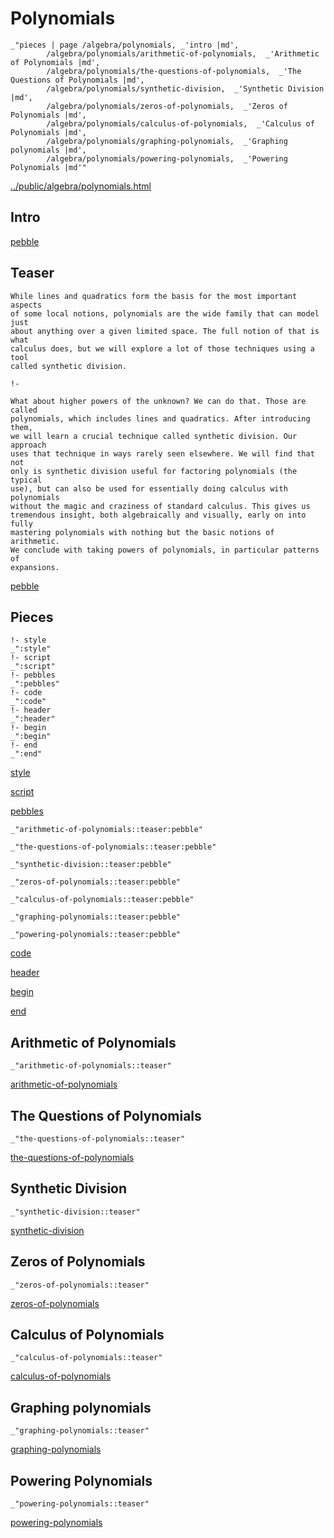 # Polynomials

    _"pieces | page /algebra/polynomials, _'intro |md',
            /algebra/polynomials/arithmetic-of-polynomials,  _'Arithmetic of Polynomials |md',
            /algebra/polynomials/the-questions-of-polynomials,  _'The Questions of Polynomials |md',
            /algebra/polynomials/synthetic-division,  _'Synthetic Division |md',
            /algebra/polynomials/zeros-of-polynomials,  _'Zeros of Polynomials |md',
            /algebra/polynomials/calculus-of-polynomials,  _'Calculus of Polynomials |md',
            /algebra/polynomials/graphing-polynomials,  _'Graphing polynomials |md',
            /algebra/polynomials/powering-polynomials,  _'Powering Polynomials |md'"

[../public/algebra/polynomials.html](# "save:")


## Intro

[pebble]()

## Teaser

    While lines and quadratics form the basis for the most important aspects
    of some local notions, polynomials are the wide family that can model just
    about anything over a given limited space. The full notion of that is what
    calculus does, but we will explore a lot of those techniques using a tool
    called synthetic division.

    !- 

    What about higher powers of the unknown? We can do that. Those are called
    polynomials, which includes lines and quadratics. After introducing them,
    we will learn a crucial technique called synthetic division. Our approach
    uses that technique in ways rarely seen elsewhere. We will find that not
    only is synthetic division useful for factoring polynomials (the typical
    use), but can also be used for essentially doing calculus with polynomials
    without the magic and craziness of standard calculus. This gives us
    tremendous insight, both algebraically and visually, early on into fully
    mastering polynomials with nothing but the basic notions of arithmetic.
    We conclude with taking powers of polynomials, in particular patterns of
    expansions. 


[pebble]()

## Pieces

    !- style
    _":style"
    !- script
    _":script"
    !- pebbles
    _":pebbles"
    !- code
    _":code"
    !- header
    _":header"
    !- begin
    _":begin"
    !- end
    _":end"

[style]() 

[script]()

[pebbles]()

    _"arithmetic-of-polynomials::teaser:pebble"

    _"the-questions-of-polynomials::teaser:pebble"

    _"synthetic-division::teaser:pebble"

    _"zeros-of-polynomials::teaser:pebble"

    _"calculus-of-polynomials::teaser:pebble"

    _"graphing-polynomials::teaser:pebble"

    _"powering-polynomials::teaser:pebble"


[code]()



[header]()

[begin]()

[end]()

## Arithmetic of Polynomials

    _"arithmetic-of-polynomials::teaser"


[arithmetic-of-polynomials](pages/algebra_polynomials_arithmetic-of-polynomials.md "load:")

## The Questions of Polynomials

    _"the-questions-of-polynomials::teaser"


[the-questions-of-polynomials](pages/algebra_polynomials_the-questions-of-polynomials.md "load:")

## Synthetic Division

    _"synthetic-division::teaser"


[synthetic-division](pages/algebra_polynomials_synthetic-division.md "load:")

## Zeros of Polynomials

    _"zeros-of-polynomials::teaser"


[zeros-of-polynomials](pages/algebra_polynomials_zeros-of-polynomials.md "load:")

## Calculus of Polynomials

    _"calculus-of-polynomials::teaser"


[calculus-of-polynomials](pages/algebra_polynomials_calculus-of-polynomials.md "load:")

## Graphing polynomials

    _"graphing-polynomials::teaser"


[graphing-polynomials](pages/algebra_polynomials_graphing-polynomials.md "load:")

## Powering Polynomials

    _"powering-polynomials::teaser"


[powering-polynomials](pages/algebra_polynomials_powering-polynomials.md "load:")
